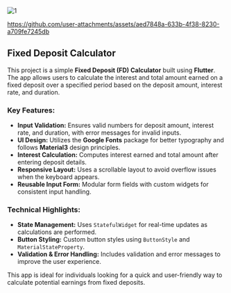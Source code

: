 ![1](https://github.com/user-attachments/assets/6367e8d6-f5c8-475f-80c3-f0e3d7808e66)

https://github.com/user-attachments/assets/aed7848a-633b-4f38-8230-a709fe7245db


  <h2>Fixed Deposit Calculator</h2>
  
  <p>
    This project is a simple <strong>Fixed Deposit (FD) Calculator</strong> built using <strong>Flutter</strong>. 
    The app allows users to calculate the interest and total amount earned on a fixed deposit over a specified 
    period based on the deposit amount, interest rate, and duration.
  </p>
  
  <h3>Key Features:</h3>
  <ul>
    <li><strong>Input Validation:</strong> Ensures valid numbers for deposit amount, interest rate, and duration, with error messages for invalid inputs.</li>
    <li><strong>UI Design:</strong> Utilizes the <strong>Google Fonts</strong> package for better typography and follows <strong>Material3</strong> design principles.</li>
    <li><strong>Interest Calculation:</strong> Computes interest earned and total amount after entering deposit details.</li>
    <li><strong>Responsive Layout:</strong> Uses a scrollable layout to avoid overflow issues when the keyboard appears.</li>
    <li><strong>Reusable Input Form:</strong> Modular form fields with custom widgets for consistent input handling.</li>
  </ul>
  
  <h3>Technical Highlights:</h3>
  <ul>
    <li><strong>State Management:</strong> Uses <code>StatefulWidget</code> for real-time updates as calculations are performed.</li>
    <li><strong>Button Styling:</strong> Custom button styles using <code>ButtonStyle</code> and <code>MaterialStateProperty</code>.</li>
    <li><strong>Validation & Error Handling:</strong> Includes validation and error messages to improve the user experience.</li>
  </ul>
  
  <p>
    This app is ideal for individuals looking for a quick and user-friendly way to calculate potential earnings 
    from fixed deposits.
  </p>
